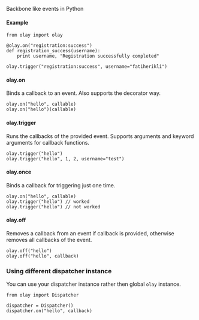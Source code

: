 Backbone like events in Python

#### Example

    from olay import olay

    @olay.on("registration:success")
    def registration_success(username):
        print username, "Registration successfully completed"

    olay.trigger("registration:success", username="fatiherikli")


#### olay.on

Binds a callback to an event. Also supports the decorator way.

    olay.on("hello", callable)
    olay.on("hello")(callable)

#### olay.trigger

Runs the callbacks of the provided event. Supports arguments and keyword arguments for callback functions.

    olay.trigger("hello")
    olay.trigger("hello", 1, 2, username="test")

#### olay.once

Binds a callback for triggering just one time.

    olay.on("hello", callable)
    olay.trigger("hello") // worked
    olay.trigger("hello") // not worked

#### olay.off

Removes a callback from an event if callback is provided, otherwise removes all callbacks of the event.

    olay.off("hello")
    olay.off("hello", callback)

### Using different dispatcher instance

You can use your dispatcher instance rather then global `olay` instance.

    from olay import Dispatcher

    dispatcher = Dispatcher()
    dispatcher.on("hello", callback)

